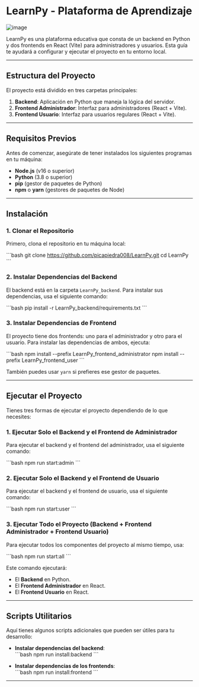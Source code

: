 # **LearnPy - Plataforma de Aprendizaje**
![image](https://github.com/user-attachments/assets/6a60cfa7-4c1e-49d3-b315-66682944a5a9)

LearnPy es una plataforma educativa que consta de un backend en Python y dos frontends en React (Vite) para administradores y usuarios. Esta guía te ayudará a configurar y ejecutar el proyecto en tu entorno local.

---

## **Estructura del Proyecto**

El proyecto está dividido en tres carpetas principales:

1. **Backend**: Aplicación en Python que maneja la lógica del servidor.
2. **Frontend Administrador**: Interfaz para administradores (React + Vite).
3. **Frontend Usuario**: Interfaz para usuarios regulares (React + Vite).

---

## **Requisitos Previos**

Antes de comenzar, asegúrate de tener instalados los siguientes programas en tu máquina:

- **Node.js** (v16 o superior)
- **Python** (3.8 o superior)
- **pip** (gestor de paquetes de Python)
- **npm** o **yarn** (gestores de paquetes de Node)

---

## **Instalación**

### 1. Clonar el Repositorio

Primero, clona el repositorio en tu máquina local:

\`\`\`bash
git clone https://github.com/picapiedra008/LearnPy.git
cd LearnPy
\`\`\`

### 2. Instalar Dependencias del Backend

El backend está en la carpeta `LearnPy_backend`. Para instalar sus dependencias, usa el siguiente comando:

\`\`\`bash
pip install -r LearnPy_backend/requirements.txt
\`\`\`

### 3. Instalar Dependencias de Frontend

El proyecto tiene dos frontends: uno para el administrador y otro para el usuario. Para instalar las dependencias de ambos, ejecuta:

\`\`\`bash
npm install --prefix LearnPy_frontend_administrator
npm install --prefix LearnPy_frontend_user
\`\`\`

También puedes usar `yarn` si prefieres ese gestor de paquetes.

---

## **Ejecutar el Proyecto**

Tienes tres formas de ejecutar el proyecto dependiendo de lo que necesites:

### 1. Ejecutar Solo el Backend y el Frontend de Administrador

Para ejecutar el backend y el frontend del administrador, usa el siguiente comando:

\`\`\`bash
npm run start:admin
\`\`\`

### 2. Ejecutar Solo el Backend y el Frontend de Usuario

Para ejecutar el backend y el frontend de usuario, usa el siguiente comando:

\`\`\`bash
npm run start:user
\`\`\`

### 3. Ejecutar Todo el Proyecto (Backend + Frontend Administrador + Frontend Usuario)

Para ejecutar todos los componentes del proyecto al mismo tiempo, usa:

\`\`\`bash
npm run start:all
\`\`\`

Este comando ejecutará:

- El **Backend** en Python.
- El **Frontend Administrador** en React.
- El **Frontend Usuario** en React.

---

## **Scripts Utilitarios**

Aquí tienes algunos scripts adicionales que pueden ser útiles para tu desarrollo:

- **Instalar dependencias del backend**:  
  \`\`\`bash
  npm run install:backend
  \`\`\`

- **Instalar dependencias de los frontends**:  
  \`\`\`bash
  npm run install:frontend
  \`\`\`

---
